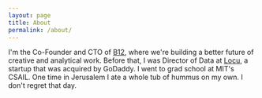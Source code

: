 ```yaml
---
layout: page
title: About
permalink: /about/
---
```


I'm the Co-Founder and CTO of <a href="https://b12.io">B12</a>, where
we're building a better future of creative and analytical work. Before
that, I was Director of Data at <a href="http://locu.com">Locu</a>, a
startup that was acquired by GoDaddy.  I went to grad school at MIT's
CSAIL.  One time in Jerusalem I ate a whole tub of hummus on my own.
I don't regret that day.